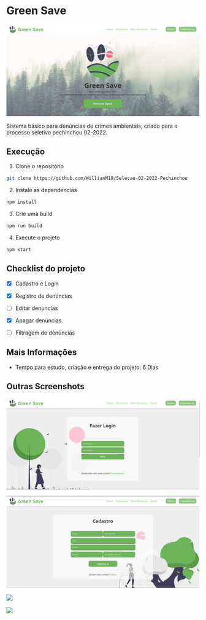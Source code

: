 # Green Save

![](public/screenshots/Home.png)

Sistema básico para denúncias de crimes ambientais, criado para o processo seletivo pechinchou 02-2022.

## Execução

1. Clone o repositório

```bash
git clone https://github.com/WillianM19/Selecao-02-2022-Pechinchou
```

2. Instale as dependencias

```bash
npm install
```

3. Crie uma build

```bash
npm run build
```

4. Execute o projeto

```bash
npm start
```

## Checklist do projeto

- [x] Cadastro e Login
  
- [x] Registro de denúncias
  
- [ ] Editar denuncias
  
- [x] Apagar denúncias
  
- [ ] Filtragem de denúncias
  

## Mais Informações

- Tempo para estudo, criação e entrega do projeto: 6 Dias

## Outras Screenshots

![](/public/screenshots/Login.png)

![](/public/screenshots/Cadastro.png)

![](/public/screenshots/Denúncia.png)

![](/public/screenshots/Denúncias.png)